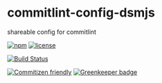 # commitlint-config-dsmjs

shareable config for commitlint

[![npm](https://img.shields.io/npm/v/commitlint-config-dsmjs.svg?maxAge=2592000)](https://www.npmjs.com/package/commitlint-config-dsmjs)
[![license](https://img.shields.io/github/license/dsmjs/commitlint-config-dsmjs.svg)](LICENSE)

[![Build Status](https://img.shields.io/travis/dsmjs/commitlint-config-dsmjs.svg?style=flat&branch=master)](https://travis-ci.org/dsmjs/commitlint-config-dsmjs)

[![Commitizen friendly](https://img.shields.io/badge/commitizen-friendly-brightgreen.svg)](http://commitizen.github.io/cz-cli/)
[![Greenkeeper badge](https://badges.greenkeeper.io/dsmjs/commitlint-config-dsmjs.svg)](https://greenkeeper.io/)
